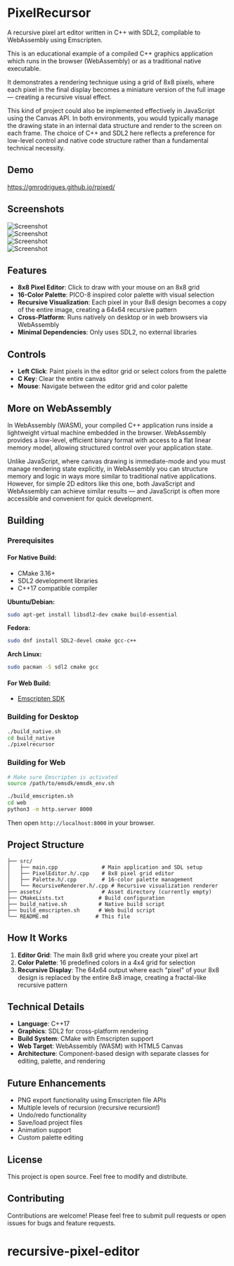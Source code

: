 # PixelRecursor

A recursive pixel art editor written in C++ with SDL2, compilable to WebAssembly using Emscripten.

This is an educational example of a compiled C++ graphics application which runs in the browser (WebAssembly) or as a traditional native executable.

It demonstrates a rendering technique using a grid of 8x8 pixels, where each pixel in the final display becomes a miniature version of the full image — creating a recursive visual effect.

This kind of project could also be implemented effectively in JavaScript using the Canvas API. In both environments, you would typically manage the drawing state in an internal data structure and render to the screen on each frame. The choice of C++ and SDL2 here reflects a preference for low-level control and native code structure rather than a fundamental technical necessity.

## Demo

https://gmrodrigues.github.io/rpixed/

## Screenshots

![Screenshot](./screenshots/2025-08-01_19-02.png)  
![Screenshot](./screenshots/2025-08-01_19-04.png)  
![Screenshot](./screenshots/2025-08-01_19-06.png)  
![Screenshot](./screenshots/2025-08-01_19-10.png)

## Features

- **8x8 Pixel Editor**: Click to draw with your mouse on an 8x8 grid
- **16-Color Palette**: PICO-8 inspired color palette with visual selection
- **Recursive Visualization**: Each pixel in your 8x8 design becomes a copy of the entire image, creating a 64x64 recursive pattern
- **Cross-Platform**: Runs natively on desktop or in web browsers via WebAssembly
- **Minimal Dependencies**: Only uses SDL2, no external libraries

## Controls

- **Left Click**: Paint pixels in the editor grid or select colors from the palette
- **C Key**: Clear the entire canvas
- **Mouse**: Navigate between the editor grid and color palette

## More on WebAssembly

In WebAssembly (WASM), your compiled C++ application runs inside a lightweight virtual machine embedded in the browser. WebAssembly provides a low-level, efficient binary format with access to a flat linear memory model, allowing structured control over your application state.

Unlike JavaScript, where canvas drawing is immediate-mode and you must manage rendering state explicitly, in WebAssembly you can structure memory and logic in ways more similar to traditional native applications. However, for simple 2D editors like this one, both JavaScript and WebAssembly can achieve similar results — and JavaScript is often more accessible and convenient for quick development.

## Building

### Prerequisites

#### For Native Build:
- CMake 3.16+
- SDL2 development libraries
- C++17 compatible compiler

**Ubuntu/Debian:**
```bash
sudo apt-get install libsdl2-dev cmake build-essential
```

**Fedora:**
```bash
sudo dnf install SDL2-devel cmake gcc-c++
```

**Arch Linux:**
```bash
sudo pacman -S sdl2 cmake gcc
```

#### For Web Build:
- [Emscripten SDK](https://emscripten.org/docs/getting_started/downloads.html)

### Building for Desktop

```bash
./build_native.sh
cd build_native
./pixelrecursor
```

### Building for Web

```bash
# Make sure Emscripten is activated
source /path/to/emsdk/emsdk_env.sh

./build_emscripten.sh
cd web
python3 -m http.server 8000
```

Then open `http://localhost:8000` in your browser.

## Project Structure

```
├── src/
│   ├── main.cpp              # Main application and SDL setup
│   ├── PixelEditor.h/.cpp    # 8x8 pixel grid editor
│   ├── Palette.h/.cpp        # 16-color palette management
│   └── RecursiveRenderer.h/.cpp # Recursive visualization renderer
├── assets/                   # Asset directory (currently empty)
├── CMakeLists.txt           # Build configuration
├── build_native.sh          # Native build script
├── build_emscripten.sh      # Web build script
└── README.md               # This file
```

## How It Works

1. **Editor Grid**: The main 8x8 grid where you create your pixel art
2. **Color Palette**: 16 predefined colors in a 4x4 grid for selection
3. **Recursive Display**: The 64x64 output where each "pixel" of your 8x8 design is replaced by the entire 8x8 image, creating a fractal-like recursive pattern

## Technical Details

- **Language**: C++17
- **Graphics**: SDL2 for cross-platform rendering
- **Build System**: CMake with Emscripten support
- **Web Target**: WebAssembly (WASM) with HTML5 Canvas
- **Architecture**: Component-based design with separate classes for editing, palette, and rendering

## Future Enhancements

- PNG export functionality using Emscripten file APIs
- Multiple levels of recursion (recursive recursion!)
- Undo/redo functionality
- Save/load project files
- Animation support
- Custom palette editing

## License

This project is open source. Feel free to modify and distribute.

## Contributing

Contributions are welcome! Please feel free to submit pull requests or open issues for bugs and feature requests.

# recursive-pixel-editor

